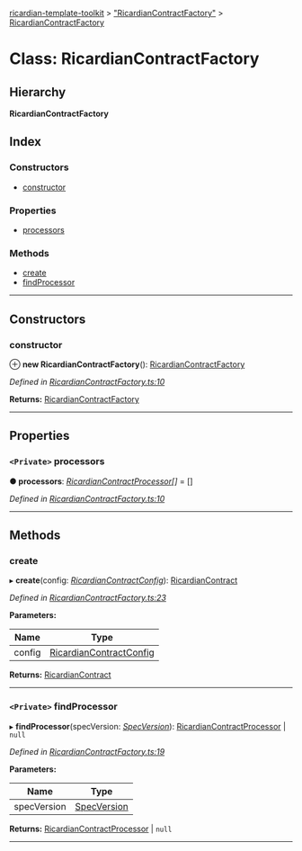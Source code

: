 [ricardian-template-toolkit](../README.md) > ["RicardianContractFactory"](../modules/_ricardiancontractfactory_.md) > [RicardianContractFactory](../classes/_ricardiancontractfactory_.ricardiancontractfactory.md)

# Class: RicardianContractFactory

## Hierarchy

**RicardianContractFactory**

## Index

### Constructors

* [constructor](_ricardiancontractfactory_.ricardiancontractfactory.md#constructor)

### Properties

* [processors](_ricardiancontractfactory_.ricardiancontractfactory.md#processors)

### Methods

* [create](_ricardiancontractfactory_.ricardiancontractfactory.md#create)
* [findProcessor](_ricardiancontractfactory_.ricardiancontractfactory.md#findprocessor)

---

## Constructors

<a id="constructor"></a>

###  constructor

⊕ **new RicardianContractFactory**(): [RicardianContractFactory](_ricardiancontractfactory_.ricardiancontractfactory.md)

*Defined in [RicardianContractFactory.ts:10](https://github.com/EOSIO/ricardian-template-toolkit/blob/51ffd5b/src/RicardianContractFactory.ts#L10)*

**Returns:** [RicardianContractFactory](_ricardiancontractfactory_.ricardiancontractfactory.md)

___

## Properties

<a id="processors"></a>

### `<Private>` processors

**● processors**: *[RicardianContractProcessor](../interfaces/_interfaces_.ricardiancontractprocessor.md)[]* =  []

*Defined in [RicardianContractFactory.ts:10](https://github.com/EOSIO/ricardian-template-toolkit/blob/51ffd5b/src/RicardianContractFactory.ts#L10)*

___

## Methods

<a id="create"></a>

###  create

▸ **create**(config: *[RicardianContractConfig](../interfaces/_interfaces_.ricardiancontractconfig.md)*): [RicardianContract](../interfaces/_interfaces_.ricardiancontract.md)

*Defined in [RicardianContractFactory.ts:23](https://github.com/EOSIO/ricardian-template-toolkit/blob/51ffd5b/src/RicardianContractFactory.ts#L23)*

**Parameters:**

| Name | Type |
| ------ | ------ |
| config | [RicardianContractConfig](../interfaces/_interfaces_.ricardiancontractconfig.md) |

**Returns:** [RicardianContract](../interfaces/_interfaces_.ricardiancontract.md)

___
<a id="findprocessor"></a>

### `<Private>` findProcessor

▸ **findProcessor**(specVersion: *[SpecVersion](../interfaces/_interfaces_.specversion.md)*): [RicardianContractProcessor](../interfaces/_interfaces_.ricardiancontractprocessor.md) \| `null`

*Defined in [RicardianContractFactory.ts:19](https://github.com/EOSIO/ricardian-template-toolkit/blob/51ffd5b/src/RicardianContractFactory.ts#L19)*

**Parameters:**

| Name | Type |
| ------ | ------ |
| specVersion | [SpecVersion](../interfaces/_interfaces_.specversion.md) |

**Returns:** [RicardianContractProcessor](../interfaces/_interfaces_.ricardiancontractprocessor.md) \| `null`

___

